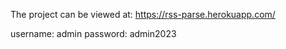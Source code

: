 The project can be viewed at: https://rss-parse.herokuapp.com/

username: admin
password: admin2023
